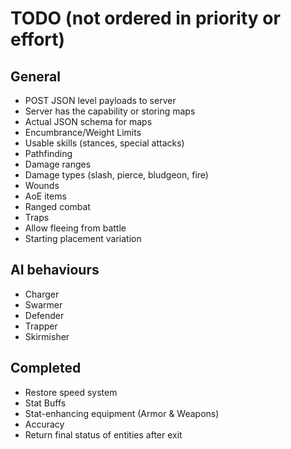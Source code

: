 # TODO (not ordered in priority or effort)
## General
* POST JSON level payloads to server
* Server has the capability or storing maps
* Actual JSON schema for maps
* Encumbrance/Weight Limits
* Usable skills (stances, special attacks)
* Pathfinding
* Damage ranges
* Damage types (slash, pierce, bludgeon, fire)
* Wounds
* AoE items
* Ranged combat
* Traps
* Allow fleeing from battle
* Starting placement variation

## AI behaviours
* Charger
* Swarmer
* Defender
* Trapper
* Skirmisher

## Completed
* Restore speed system
* Stat Buffs
* Stat-enhancing equipment (Armor & Weapons)
* Accuracy
* Return final status of entities after exit